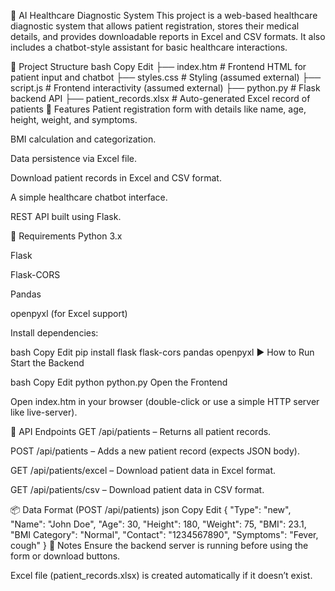 🏥 AI Healthcare Diagnostic System This project is a web-based healthcare diagnostic system that allows patient registration, stores their medical details, and provides downloadable reports in Excel and CSV formats. It also includes a chatbot-style assistant for basic healthcare interactions.

📁 Project Structure bash Copy Edit ├── index.htm # Frontend HTML for patient input and chatbot ├── styles.css # Styling (assumed external) ├── script.js # Frontend interactivity (assumed external) ├── python.py # Flask backend API ├── patient_records.xlsx # Auto-generated Excel record of patients 🚀 Features Patient registration form with details like name, age, height, weight, and symptoms.

BMI calculation and categorization.

Data persistence via Excel file.

Download patient records in Excel and CSV format.

A simple healthcare chatbot interface.

REST API built using Flask.

🔧 Requirements Python 3.x

Flask

Flask-CORS

Pandas

openpyxl (for Excel support)

Install dependencies:

bash Copy Edit pip install flask flask-cors pandas openpyxl ▶️ How to Run Start the Backend

bash Copy Edit python python.py Open the Frontend

Open index.htm in your browser (double-click or use a simple HTTP server like live-server).

🧠 API Endpoints GET /api/patients – Returns all patient records.

POST /api/patients – Adds a new patient record (expects JSON body).

GET /api/patients/excel – Download patient data in Excel format.

GET /api/patients/csv – Download patient data in CSV format.

📦 Data Format (POST /api/patients) json Copy Edit { "Type": "new", "Name": "John Doe", "Age": 30, "Height": 180, "Weight": 75, "BMI": 23.1, "BMI Category": "Normal", "Contact": "1234567890", "Symptoms": "Fever, cough" } 📌 Notes Ensure the backend server is running before using the form or download buttons.

Excel file (patient_records.xlsx) is created automatically if it doesn’t exist.
